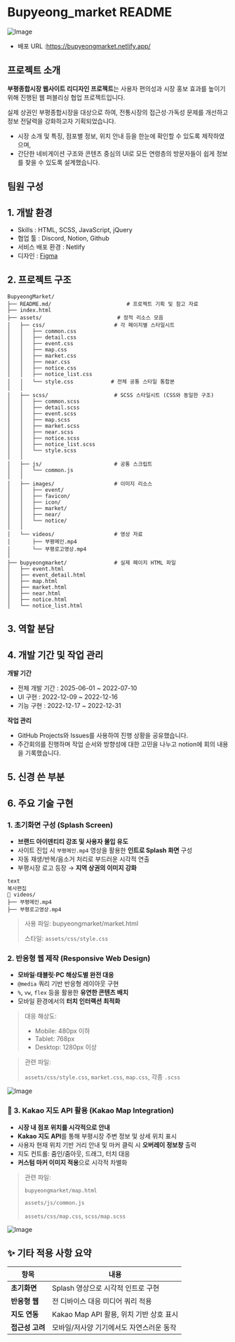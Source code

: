 # Bupyeong_market README


![Image](https://github.com/user-attachments/assets/ae47b0d0-cc56-4604-afa1-90a8c2e2cdcf)




- 배포 URL :https://bupyeongmarket.netlify.app/

## 프로젝트 소개


**부평종합시장 웹사이트 리디자인 프로젝트**는 사용자 편의성과 시장 홍보 효과를 높이기 위해 진행된 웹 퍼블리싱 협업 프로젝트입니다.

실제 상권인 부평종합시장을 대상으로 하여, 전통시장의 접근성·가독성 문제를 개선하고 정보 전달력을 강화하고자 기획되었습니다.

- 시장 소개 및 특징, 점포별 정보, 위치 안내 등을 한눈에 확인할 수 있도록 제작하였으며,
- 간단한 네비게이션 구조와 콘텐츠 중심의 UI로 모든 연령층의 방문자들이 쉽게 정보를 찾을 수 있도록 설계했습니다.

## 팀원 구성


## 1. 개발 환경


- Skills : HTML, SCSS, JavaScript, jQuery
- 협업 툴 : Discord, Notion, Github
- 서비스 배포 환경 : Netlify
- 디자인 : [Figma](https://www.figma.com/file/fAisC2pEKzxTOzet9CfqML/README(oh-my-code)?node-id=39%3A1814)

## 2. 프로젝트 구조

```
BupyeongMarket/
├── README.md/                        # 프로젝트 기획 및 참고 자료
├── index.html
├── assets/                        # 정적 리소스 모음
│   ├── css/                      # 각 페이지별 스타일시트
│   │   ├── common.css
│   │   ├── detail.css
│   │   ├── event.css
│   │   ├── map.css
│   │   ├── market.css
│   │   ├── near.css
│   │   ├── notice.css
│   │   ├── notice_list.css
│   │   └── style.css            # 전체 공통 스타일 통합본
│   │
│   ├── scss/                     # SCSS 스타일시트 (CSS와 동일한 구조)
│   │   ├── common.scss
│   │   ├── detail.scss
│   │   ├── event.scss
│   │   ├── map.scss
│   │   ├── market.scss
│   │   ├── near.scss
│   │   ├── notice.scss
│   │   ├── notice_list.scss
│   │   └── style.scss
│   │
│   ├── js/                       # 공통 스크립트
│   │   └── common.js
│   │
│   ├── images/                   # 이미지 리소스
│   │   ├── event/
│   │   ├── favicon/
│   │   ├── icon/
│   │   ├── market/
│   │   ├── near/
│   │   └── notice/
│   │
│   └── videos/                   # 영상 자료
│       ├── 부평메인.mp4
│       └── 부평로고영상.mp4
│
├── bupyeongmarket/               # 실제 페이지 HTML 파일
│   ├── event.html
│   ├── event_detail.html
│   ├── map.html
│   ├── market.html
│   ├── near.html
│   ├── notice.html
│   └── notice_list.html
```

## 3. 역할 분담


## 4. 개발 기간 및 작업 관리


**개발 기간**

- 전체 개발 기간 : 2025-06-01 ~ 2022-07-10
- UI 구현 : 2022-12-09 ~ 2022-12-16
- 기능 구현 : 2022-12-17 ~ 2022-12-31

**작업 관리**

- GitHub Projects와 Issues를 사용하여 진행 상황을 공유했습니다.
- 주간회의를 진행하며 작업 순서와 방향성에 대한 고민을 나누고 notion에 회의 내용을 기록했습니다.

## 5. 신경 쓴 부분



## 6. 주요 기술 구현



### 1. 초기화면 구성 (Splash Screen)

- **브랜드 아이덴티티 강조 및 사용자 몰입 유도**
- 사이트 진입 시 `부평메인.mp4` 영상을 활용한 **인트로 Splash 화면** 구성
- 자동 재생/반복/음소거 처리로 부드러운 시각적 연출
- 부평시장 로고 등장 → **지역 상권의 이미지 강화**

```
text
복사편집
📁 videos/
├── 부평메인.mp4
├── 부평로고영상.mp4

```

> 사용 파일: bupyeongmarket/market.html
> 
> 
> 스타일: `assets/css/style.css`
> 
> 



### 2. 반응형 웹 제작 (Responsive Web Design)

- **모바일·태블릿·PC 해상도별 완전 대응**
- `@media` 쿼리 기반 반응형 레이아웃 구현
- `%`, `vw`, `flex` 등을 활용한 **유연한 콘텐츠 배치**
- 모바일 환경에서의 **터치 인터랙션 최적화**

> 대응 해상도:
> 
> - Mobile: 480px 이하
> - Tablet: 768px
> - Desktop: 1280px 이상

> 관련 파일:
> 
> 
> `assets/css/style.css`, `market.css`, `map.css`, 각종 `.scss`
> 
> 
> []()
> 

![Image](https://github.com/user-attachments/assets/726a2452-32f5-42b0-867d-65f07db8e0d3)


### 📌 3. Kakao 지도 API 활용 (Kakao Map Integration)

- **시장 내 점포 위치를 시각적으로 안내**
- **Kakao 지도 API**를 통해 부평시장 주변 정보 및 상세 위치 표시
- 사용자 현재 위치 기반 거리 안내 및 마커 클릭 시 **오버레이 정보창** 출력
- 지도 컨트롤: 줌인/줌아웃, 드래그, 터치 대응
- **커스텀 마커 이미지 적용**으로 시각적 차별화

> 관련 파일:
> 
> 
> `bupyeongmarket/map.html`
> 
> `assets/js/common.js`
> 
> `assets/css/map.css`, `scss/map.scss`
> 

![Image](https://github.com/user-attachments/assets/48776fe2-c3a1-4b9d-a288-6d600e6f82ab)


## ✨ 기타 적용 사항 요약

| 항목 | 내용 |
| --- | --- |
| **초기화면** | Splash 영상으로 시각적 인트로 구현 |
| **반응형 웹** | 전 디바이스 대응 미디어 쿼리 적용 |
| **지도 연동** | Kakao Map API 활용, 위치 기반 상호 표시 |
| **접근성 고려** | 모바일/저사양 기기에서도 자연스러운 동작 |
